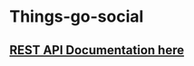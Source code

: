 # Things-go-social

## [REST API Documentation here](https://documenter.getpostman.com/view/16483753/Tzm9kaRk)
